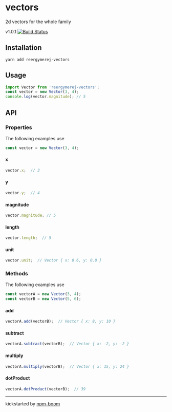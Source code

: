 # vectors

2d vectors for the whole family

v1.0.1 [![Build Status](https://travis-ci.org/reergymerej/vectors.svg?branch=master)](https://travis-ci.org/reergymerej/vectors)

## Installation

```
yarn add reergymerej-vectors
```

## Usage

```js
import Vector from 'reergymerej-vectors';
const vector = new Vector(3, 4);
console.log(vector.magnitude); // 5
```

## API

### Properties

The following examples use
```js
const vector = new Vector(3, 4);
```

#### x

```js
vector.x;  // 3
```

#### y

```js
vector.y;  // 4
```

#### magnitude

```js
vector.magnitude; // 5
```

#### length

```js
vector.length;  // 5
```

#### unit

```js
vector.unit;  // Vector { x: 0.6, y: 0.8 }
```

### Methods

The following examples use
```js
const vectorA = new Vector(3, 4);
const vectorB = new Vector(5, 6);
```

#### add

```js
vectorA.add(vectorB);  // Vector { x: 8, y: 10 }
```

#### subtract

```js
vectorA.subtract(vectorB);  // Vector { x: -2, y: -2 }
```

#### multiply

```js
vectorA.multiply(vectorB);  // Vector { x: 15, y: 24 }
```

#### dotProduct

```js
vectorA.dotProduct(vectorB);  // 39
```







---
kickstarted by [npm-boom][npm-boom]

[npm-boom]: https://github.com/reergymerej/npm-boom
